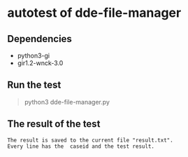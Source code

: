 # autotest of dde-file-manager

## Dependencies

* python3-gi 
* gir1.2-wnck-3.0

## Run the test

> python3 dde-file-manager.py

## The result of the test

```
The result is saved to the current file "result.txt".
Every line has the  caseid and the test result.
```
